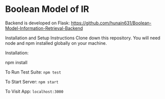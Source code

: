 # Boolean Model of IR

Backend is developed on Flask: https://github.com/hunain631/Boolean-Model-Information-Retrieval-Backend

Installation and Setup Instructions
Clone down this repository. You will need node and npm installed globally on your machine.

Installation:

npm install

To Run Test Suite: 
`npm test`

To Start Server: 
`npm start`

To Visit App: 
`localhost:3000`